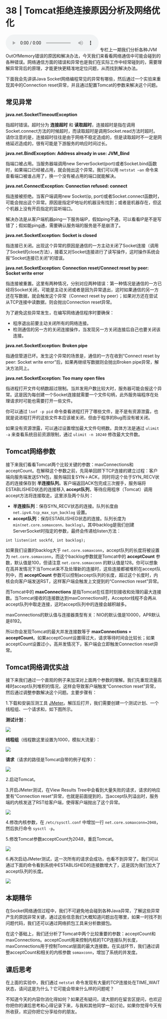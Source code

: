 # 38 | Tomcat拒绝连接原因分析及网络优化
<audio src='./38-Tomcat拒绝连接原因分析及网络优化.mp3' controls></audio>
专栏上一期我们分析各种JVM OutOfMemory错误的原因和解决办法，今天我们来看看网络通信中可能会碰到的各种错误。网络通信方面的错误和异常也是我们在实际工作中经常碰到的，需要理解异常背后的原理，才能更快更精准地定位问题，从而找到解决办法。

下面我会先讲讲Java Socket网络编程常见的异常有哪些，然后通过一个实验来重现其中的Connection reset异常，并且通过配置Tomcat的参数来解决这个问题。

## 常见异常

**java.net.SocketTimeoutException**

指超时错误。超时分为 **连接超时** 和 **读取超时**，连接超时是指在调用Socket.connect方法的时候超时，而读取超时是调用Socket.read方法时超时。请你注意的是，连接超时往往是由于网络不稳定造成的，但是读取超时不一定是网络延迟造成的，很有可能是下游服务的响应时间过长。

**java.net.BindException: Address already in use: JVM\_Bind**

指端口被占用。当服务器端调用new ServerSocket(port)或者Socket.bind函数时，如果端口已经被占用，就会抛出这个异常。我们可以用 `netstat –an` 命令来查看端口被谁占用了，换一个没有被占用的端口就能解决。

**java.net.ConnectException: Connection refused: connect**

指连接被拒绝。当客户端调用new Socket(ip, port)或者Socket.connect函数时，可能会抛出这个异常。原因是指定IP地址的机器没有找到；或者是机器存在，但这个机器上没有开启指定的监听端口。

解决办法是从客户端机器ping一下服务端IP，假如ping不通，可以看看IP是不是写错了；假如能ping通，需要确认服务端的服务是不是崩溃了。

**java.net.SocketException: Socket is closed**

指连接已关闭。出现这个异常的原因是通信的一方主动关闭了Socket连接（调用了Socket的close方法），接着又对Socket连接进行了读写操作，这时操作系统会报“Socket连接已关闭”的错误。

**java.net.SocketException: Connection reset/Connect reset by peer: Socket write error**

指连接被重置。这里有两种情况，分别对应两种错误：第一种情况是通信的一方已经将Socket关闭，可能是主动关闭或者是因为异常退出，这时如果通信的另一方还在写数据，就会触发这个异常（Connect reset by peer）；如果对方还在尝试从TCP连接中读数据，则会抛出Connection reset异常。

为了避免这些异常发生，在编写网络通信程序时要确保：

- 程序退出前要主动关闭所有的网络连接。
- 检测通信的另一方的关闭连接操作，当发现另一方关闭连接后自己也要关闭该连接。

**java.net.SocketException: Broken pipe**

指通信管道已坏。发生这个异常的场景是，通信的一方在收到“Connect reset by peer: Socket write error”后，如果再继续写数据则会抛出Broken pipe异常，解决方法同上。

**java.net.SocketException: Too many open files**

指进程打开文件句柄数超过限制。当并发用户数比较大时，服务器可能会报这个异常。这是因为每创建一个Socket连接就需要一个文件句柄，此外服务端程序在处理请求时可能也需要打开一些文件。

你可以通过 `lsof -p pid` 命令查看进程打开了哪些文件，是不是有资源泄露，也就是说进程打开的这些文件本应该被关闭，但由于程序的Bug而没有被关闭。

如果没有资源泄露，可以通过设置增加最大文件句柄数。具体方法是通过 `ulimit -a` 来查看系统目前资源限制，通过 `ulimit -n 10240` 修改最大文件数。

## Tomcat网络参数

接下来我们看看Tomcat两个比较关键的参数：maxConnections和acceptCount。在解释这个参数之前，先简单回顾下TCP连接的建立过程：客户端向服务端发送SYN包，服务端回复SYN＋ACK，同时将这个处于SYN\_RECV状态的连接保存到 **半连接队列**。客户端返回ACK包完成三次握手，服务端将ESTABLISHED状态的连接移入 **accept队列**，等待应用程序（Tomcat）调用accept方法将连接取走。这里涉及两个队列：

- **半连接队列**：保存SYN\_RECV状态的连接。队列长度由 `net.ipv4.tcp_max_syn_backlog` 设置。
- **accept队列**：保存ESTABLISHED状态的连接。队列长度为 `min(net.core.somaxconn，backlog)`。其中backlog是我们创建ServerSocket时指定的参数，最终会传递给listen方法：

```
int listen(int sockfd, int backlog);

```

如果我们设置的backlog大于 `net.core.somaxconn`，accept队列的长度将被设置为 `net.core.somaxconn`，而这个backlog参数就是Tomcat中的 **acceptCount** 参数，默认值是100，但请注意 `net.core.somaxconn` 的默认值是128。你可以想象在高并发情况下当Tomcat来不及处理新的连接时，这些连接都被堆积在accept队列中，而 **acceptCount** 参数可以控制accept队列的长度，超过这个长度时，内核会向客户端发送RST，这样客户端会触发上文提到的“Connection reset”异常。

而Tomcat中的 **maxConnections** 是指Tomcat在任意时刻接收和处理的最大连接数。当Tomcat接收的连接数达到maxConnections时，Acceptor线程不会再从accept队列中取走连接，这时accept队列中的连接会越积越多。

maxConnections的默认值与连接器类型有关：NIO的默认值是10000，APR默认是8192。

所以你会发现Tomcat的最大并发连接数等于 **maxConnections + acceptCount**。如果acceptCount设置得过大，请求等待时间会比较长；如果acceptCount设置过小，高并发情况下，客户端会立即触发Connection reset异常。

## Tomcat网络调优实战

接下来我们通过一个直观的例子来加深对上面两个参数的理解。我们先重现流量高峰时accept队列堆积的情况，这样会导致客户端触发“Connection reset”异常，然后通过调整参数解决这个问题。主要步骤有：

1.下载和安装压测工具 [JMeter](http://jmeter.apache.org/download_jmeter.cgi)。解压后打开，我们需要创建一个测试计划、一个线程组、一个请求和，如下图所示。

**测试计划**：

![](images/115471/a6ad806b55cab54098f2b179c2cf874d.png)

**线程组**（线程数这里设置为1000，模拟大流量）：

![](images/115471/590569c1b516d10af6e6ca9ee99f6a3a.png)

**请求**（请求的路径是Tomcat自带的例子程序）：

![](images/115471/9efa851e885448e457b4883c8927ac3b.png)

2.启动Tomcat。

3.开启JMeter测试，在View Results Tree中会看到大量失败的请求，请求的响应里有“Connection reset”异常，也就是前面提到的，当accept队列溢出时，服务端的内核发送了RST给客户端，使得客户端抛出了这个异常。

![](images/115471/267b3808cdc2673418f9b3ac44a59b9c.png)

4.修改内核参数，在 `/etc/sysctl.conf` 中增加一行 `net.core.somaxconn=2048`，然后执行命令 `sysctl -p`。

5.修改Tomcat参数acceptCount为2048，重启Tomcat。

![](images/115471/d12ea2188bddf803b62613fd59d8af0b.png)

6.再次启动JMeter测试，这一次所有的请求会成功，也看不到异常了。我们可以通过下面的命令看到系统中ESTABLISHED的连接数增大了，这是因为我们加大了accept队列的长度。

![](images/115471/c6f610d4311c433a149ea9d3d4b5ade6.png)

## 本期精华

在Socket网络通信过程中，我们不可避免地会碰到各种Java异常，了解这些异常产生的原因非常关键，通过这些信息我们大概知道问题出在哪里，如果一时找不到问题代码，我们还可以通过网络抓包工具来分析数据包。

在这个基础上，我们还分析了Tomcat中两个比较重要的参数：acceptCount和maxConnections。acceptCount用来控制内核的TCP连接队列长度，maxConnections用于控制Tomcat层面的最大连接数。在实战环节，我们通过调整acceptCount和相关的内核参数 `somaxconn`，增加了系统的并发度。

## 课后思考

在上面的实验中，我们通过 `netstat` 命令发现有大量的TCP连接处在TIME\_WAIT状态，请问这是为什么？它可能会带来什么样的问题呢？

不知道今天的内容你消化得如何？如果还有疑问，请大胆的在留言区提问，也欢迎你把你的课后思考和心得记录下来，与我和其他同学一起讨论。如果你觉得今天有所收获，欢迎你把它分享给你的朋友。